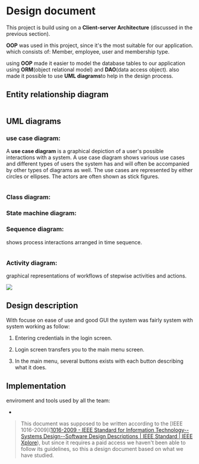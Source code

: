 # Design document

This project is build using on a **Client-server Architecture** (discussed in the previous section). 

**OOP**  was used in this project, since it's the most suitable for our application. which consists of: Member, employee, user and membership type. 

using **OOP** made it easier to model the database tables to our application using **ORM**(object relational model) and **DAO**(data access object). also made it possible to use **UML diagrams**to help in the design process.

## Entity relationship diagram

<img title="" src="file:///F:/8th%20Term/Software%20Engineering/term-project-g2/Documentation/ERD.png" alt="" data-align="center">

## UML diagrams

### use case diagram:

A **use case diagram** is a graphical depiction of a user's possible interactions with a system. A use case diagram shows various use cases and different types of users the system has and will often be accompanied by other types of diagrams as well. The use cases are represented by either circles or ellipses. The actors are often shown as stick figures.

<img src="file:///C:/Users/abdal/AppData/Roaming/marktext/images/2022-05-22-20-43-06-image.png" title="" alt="" data-align="center">

### Class diagram:

### State machine diagram:

### Sequence diagram:

shows process interactions arranged in time sequence.

<img src="file:///C:/Users/abdal/AppData/Roaming/marktext/images/2022-05-22-21-40-24-image.png" title="" alt="" data-align="center">

### Activity diagram:

graphical representations of workflows of stepwise activities and actions.

![](F:\8th%20Term\Software%20Engineering\term-project-g2\Documentation\Activity%20diagram.png)

## Design description

With focuse on ease of use and good GUI the system was fairly system with system working as follow: 

1. Entering credentials in the login screen. 

2. Login screen transfers you to the main menu screen. 

3. In the main menu, several buttons exists with each button describing what it does.

## Implementation

enviroment and tools used by all the team: 

- 

> This document was supposed to be written according to the [IEEE 1016-2009]([1016-2009 - IEEE Standard for Information Technology--Systems Design--Software Design Descriptions | IEEE Standard | IEEE Xplore](https://ieeexplore.ieee.org/document/5167255)), but since it requires a paid access we haven't been able to follow its guidelines, so this a design document based on what we have studied.
